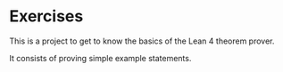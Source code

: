 # Exercises
This is a project to get to know the basics of the Lean 4 theorem prover.

It consists of proving simple example statements.

